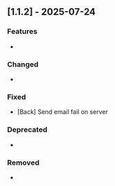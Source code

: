 ## [1.1.2] - 2025-07-24

### Features
-

### Changed
-

### Fixed
- [Back] Send email fail on server

### Deprecated
-

### Removed
-
